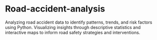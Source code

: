 # Road-accident-analysis
Analyzing road accident data to identify patterns, trends, and risk factors using Python. Visualizing insights through descriptive statistics and interactive maps to inform road safety strategies and interventions.
